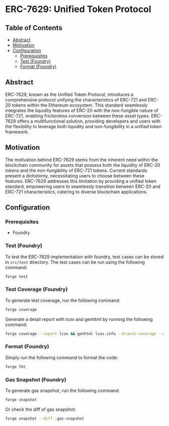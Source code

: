 # ERC-7629: Unified Token Protocol

## Table of Contents

- [Abstract](#abstract)
- [Motivation](#motivation)
- [Configuration](#configuration)
  - [Prerequisites](#prerequisites)
  - [Test (Foundry)](#test-foundry)
  - [Format (Foundry)](#format-foundry)

## Abstract

ERC-7629, known as the Unified Token Protocol, introduces a comprehensive protocol unifying the characteristics of ERC-721 and ERC-20 tokens within the Ethereum ecosystem. This standard seamlessly integrates the liquidity features of ERC-20 with the non-fungible nature of ERC-721, enabling frictionless conversion between these asset types. ERC-7629 offers a multifunctional solution, providing developers and users with the flexibility to leverage both liquidity and non-fungibility in a unified token framework.

## Motivation

The motivation behind ERC-7629 stems from the inherent need within the blockchain community for assets that possess both the liquidity of ERC-20 tokens and the non-fungibility of ERC-721 tokens. Current standards present a dichotomy, necessitating users to choose between these features. ERC-7629 addresses this limitation by providing a unified token standard, empowering users to seamlessly transition between ERC-20 and ERC-721 characteristics, catering to diverse blockchain applications.

## Configuration

### Prerequisites

- Foundry

### Test (Foundry)

To test the ERC-7629 implementation with foundry, test cases can be stored in `src/test` directory. The test cases can be run using the following command:

```bash
forge test
```

### Test Coverage (Foundry)

To generate test coverage, run the following command:

```bash
forge coverage
```

Generate a detail report with lcov and genhtml by running the following command:

```bash
forge coverage --report lcov && genhtml lcov.info --branch-coverage --output-dir coverage
```

### Format (Foundry)

Simply run the following command to format the code:

```bash
forge fmt
```

### Gas Snapshot (Foundry)

To generate gas snapshot, run the following command:

```bash
forge snapshot
```

Or check the diff of gas snapshot:

```bash
forge snapshot --diff .gas-snapshot
```
